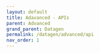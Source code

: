```yaml
---
layout: default
title: Adavanced - APIs
parent: Advanced
grand_parent: Datagen
permalink: /datagen/advanced/api
nav_order: 1
---
```


